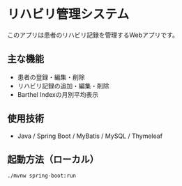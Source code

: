 # リハビリ管理システム

このアプリは患者のリハビリ記録を管理するWebアプリです。

## 主な機能

- 患者の登録・編集・削除
- リハビリ記録の追加・編集・削除
- Barthel Indexの月別平均表示

## 使用技術

- Java / Spring Boot / MyBatis / MySQL / Thymeleaf

## 起動方法（ローカル）

```bash
./mvnw spring-boot:run
